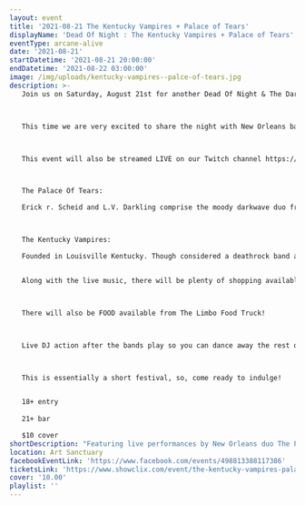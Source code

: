 ```yaml
---
layout: event
title: '2021-08-21 The Kentucky Vampires + Palace of Tears'
displayName: 'Dead Of Night : The Kentucky Vampires + Palace of Tears'
eventType: arcane-alive
date: '2021-08-21'
startDatetime: '2021-08-21 20:00:00'
endDatetime: '2021-08-22 03:00:00'
image: /img/uploads/kentucky-vampires--palce-of-tears.jpg
description: >-
   Join us on Saturday, August 21st for another Dead Of Night & The Dark Market!



   This time we are very excited to share the night with New Orleans based Darkwave band The Palace Of Tears and Louisville's original Gothic Rock band The Kentucky Vampires.



   This event will also be streamed LIVE on our Twitch channel https://www.twitch.tv/radio_arcane_tv



   The Palace Of Tears:

   Erick r. Scheid and L.V. Darkling comprise the moody darkwave duo from New Orleans, blending elements of electro-shoegaze, ethereal witch house, and ritual ambient drone. Hypnotic electronics and swirling guitar lay fertile ground for sultry seductive vocals that soar and dreamy lyrics that captivate.



   The Kentucky Vampires:

   Founded in Louisville Kentucky. Though considered a deathrock band at its core, TKV has been known to mesh elements of post-punk, goth rock, and horror rock into an experience, some have considered beautiful, but scary.


   Along with the live music, there will be plenty of shopping available with the amazing artists of The Dark Market!



   There will also be FOOD available from The Limbo Food Truck!



   Live DJ action after the bands play so you can dance away the rest of the night to our world class Dark Music Specialists!



   This is essentially a short festival, so, come ready to indulge!


   18+ entry
   
   21+ bar

   $10 cover
shortDescription: "Featuring live performances by New Orleans duo The Palace Of Tears and Louisville’s own The Kentucky Vampires!"
location: Art Sanctuary
facebookEventLink: 'https://www.facebook.com/events/498813388117386'
ticketsLink: 'https://www.showclix.com/event/the-kentucky-vampires-palace-of-tears'
cover: '10.00'
playlist: ''
---
```

